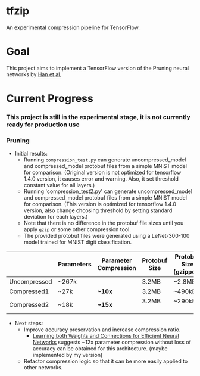 # tfzip
An experimental compression pipeline for TensorFlow.

# Goal
This project aims to implement a TensorFlow version of the Pruning neural networks by [Han et al.](https://arxiv.org/abs/1506.02626)

# Current Progress
### This project is still in the experimental stage, it is not currently ready for production use
### Pruning
- Initial results:
  - Running `compression_test.py` can generate uncompressed_model and compressed_model protobuf files from a simple MNIST model for comparison. (Original version is not optimized for tensorflow 1.4.0 version, it causes error and warning. Also, it set threshold constant value for all layers.)
  - Running 'compression_test2.py' can generate uncompressed_model and compressed_model protobuf files from a simple MNIST model for comparison. (This version is optimized for tensorflow 1.4.0 version, also change choosing threshold by setting standard deviation for each layers.)
  - Note that there is no difference in the protobuf file sizes until you apply `gzip` or some other compression tool.
  - The provided protobuf files were generated using a LeNet-300-100 model trained for MNIST digit classification.
  
|              | Parameters | Parameter Compression | Protobuf Size | Protobuf Size (gzipped) | Protobuf Compression | Accuracy |
|--------------|------------|-----------------------|---------------|-------------------------|----------------------|----------|
| Uncompressed | ~267k      |                       | 3.2MB         | ~2.8MB                  |                      | 98.19%   |
| Compressed1  | ~27k       | **~10x**              | 3.2MB         | ~490kB                  | **~6x**              | 97.31%   |
| Compressed2  | ~18k       | **~15x**              | 3.2MB         | ~290kB                  | **~10x**             | 97.38%   |
- Next steps:
  - Improve accuracy preservation and increase compression ratio.
    - [Learning both Weights and Connections for Efficient Neural Networks](http://arxiv.org/pdf/1506.02626v3.pdf) suggests ~12x parameter compression without loss of accuracy can be obtained for this architecture.  (maybe implemented by my version)
  - Refactor compression logic so that it can be more easily applied to other networks.

